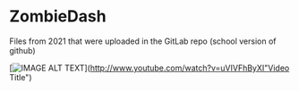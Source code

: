 # ZombieDash
Files from 2021 that were uploaded in the GitLab repo (school version of github)

[![IMAGE ALT TEXT](http://img.youtube.com/vi/uVIVFhByXI/0.jpg)](http://www.youtube.com/watch?v=uVIVFhByXI"Video Title")
